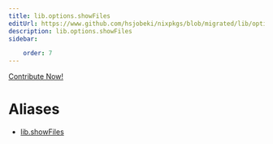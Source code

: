```yaml
---
title: lib.options.showFiles
editUrl: https://www.github.com/hsjobeki/nixpkgs/blob/migrated/lib/options.nix#L440C15
description: lib.options.showFiles
sidebar:

    order: 7
---
```


<a href="https://www.github.com/hsjobeki/nixpkgs/blob/migrated/lib/options.nix#L440C15">Contribute Now!</a>


# Aliases

- [lib.showFiles](/nix-doc-comments/reference/lib/lib-showfiles)


